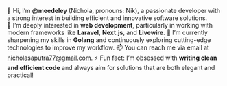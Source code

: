 👋 Hi, I’m **@meedeley** (Nichola, pronouns: Nik), a passionate developer with a strong interest in building efficient and innovative software solutions. <br>
👀 I’m deeply interested in **web development**, particularly in working with modern frameworks like **Laravel**, **Next.js**, and **Livewire**.
🌱 I’m currently sharpening my skills in **Golang** and continuously exploring cutting-edge technologies to improve my workflow.
📫 You can reach me via email at [nicholasaputra77@gmail.com](mailto:nicholasaputra77@gmail.com).
⚡ Fun fact: I’m obsessed with **writing clean and efficient code** and always aim for solutions that are both elegant and practical!
